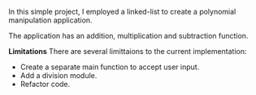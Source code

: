 In this simple project, I employed a linked-list to create a polynomial manipulation
application.

The application has an addition, multiplication and subtraction function.

**Limitations**
There are several limittaions to the current implementation:
* Create a separate main function to accept user input.
* Add a division module.
* Refactor code.
